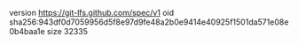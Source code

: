 version https://git-lfs.github.com/spec/v1
oid sha256:943df0d7059956d5f8e97d9fe48a2b0e9414e40925f1501da571e08e0b4baa1e
size 32335
